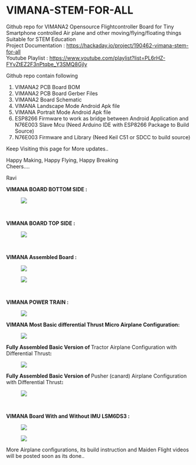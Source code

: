 # VIMANA-STEM-FOR-ALL
Github repo for VIMANA2 Opensource Flightcontroller Board for Tiny Smartphone controlled Air plane and other moving/flying/floating things
<br>Suitable for STEM Education<br>
Project Documentation : https://hackaday.io/project/190462-vimana-stem-for-all <br>
Youtube Playlist : https://www.youtube.com/playlist?list=PL6rHZ-FYvZtEZ2F3nPtqbe_Y3SMQ8Gjly <br>

Github repo contain following
1. VIMANA2 PCB Board BOM
2. VIMANA2 PCB Board Gerber Files
3. VIMANA2 Board Schematic
4. VIMANA Landscape Mode Android Apk file
5. VIMANA Portrait Mode Android Apk file
6. ESP8266 Firmware to work as bridge between Android Application and N76E003 Slave Mcu (Need Arduino IDE with ESP8266 Package to Build Source)
7. N76E003 Firmware and Library (Need Keil C51 or SDCC to build source)

Keep Visiting this page for More updates..<br>

Happy Making, Happy Flying, Happy Breaking <br>
Cheers....<br>

Ravi

<p><strong>VIMANA BOARD BOTTOM SIDE :</strong></p>
<figure><img class="lazy" src="https://cdn.hackaday.io/images/1340081682333225660.png"></figure>
<p><strong><br></strong></p>
<p><strong>VIMANA BOARD TOP SIDE :</strong></p>
<figure><img class="lazy" src="https://cdn.hackaday.io/images/1068671682325831245.png"></figure>
<p><strong><br></strong></p>
<p><strong>VIMANA </strong><strong>Assembled</strong><strong>&nbsp;Board :&nbsp;</strong></p>
<figure><img class="lazy" src="https://cdn.hackaday.io/images/7654741682333772588.jpg"></figure>
<figure><img class="lazy" src="https://cdn.hackaday.io/images/7213191682333798081.jpg"></figure>
<p><strong><br></strong></p>
<p><strong>VIMANA POWER TRAIN :&nbsp;</strong><br></p>
<figure><img class="lazy" src="https://cdn.hackaday.io/images/9539521682333651594.jpg"></figure>
<p><strong>VIMANA Most Basic differential Thrust Micro Airplane Configuration:</strong></p>
<figure><img class="lazy" src="https://cdn.hackaday.io/images/6345411682333908649.jpg"></figure>
<p><strong>Fully Assembled Basic Version of&nbsp;</strong>Tractor Airplane Configuration with Differential Thrust<strong>:</strong></p>
<figure><img class="lazy" src="https://cdn.hackaday.io/images/1528601682334216017.jpg"></figure>
<p><strong>Fully Assembled Basic Version of&nbsp;</strong>Pusher (canard) Airplane Configuration with Differential Thrust<strong>:</strong></p>
<figure><img class="lazy" src="https://cdn.hackaday.io/images/2927001682403819020.jfif"></figure>
<p><strong><br></strong></p>
<p><strong>VIMANA Board With and Without IMU LSM6DS3 :&nbsp;</strong><br></p>
<figure><img class="lazy" src="https://cdn.hackaday.io/images/8062281682418962163.jpeg"></figure>
<figure><img class="lazy" src="https://cdn.hackaday.io/images/6111121682418971553.jpeg"></figure>
<p>More Airplane configurations, its build instruction and Maiden Flight videos will be posted soon as its done..</p>
